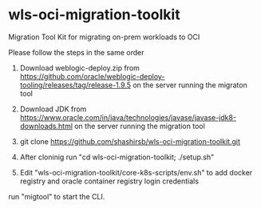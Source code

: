 # wls-oci-migration-toolkit
Migration Tool Kit for migrating on-prem workloads to OCI 

Please follow the steps in the same order

 1. Download weblogic-deploy.zip from https://github.com/oracle/weblogic-deploy-tooling/releases/tag/release-1.9.5 on the server running the migraton tool

 2. Download JDK from https://www.oracle.com/in/java/technologies/javase/javase-jdk8-downloads.html on the server running the migration tool

 3. git clone https://github.com/shashirsb/wls-oci-migration-toolkit.git

 4. After cloninig run "cd wls-oci-migration-toolkit; ./setup.sh"

 5. Edit "wls-oci-migration-toolkit/core-k8s-scripts/env.sh" to add docker registry and oracle container registry login credentials

run "migtool" to start the CLI.




